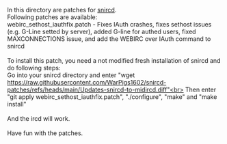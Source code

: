 In this directory are patches for [snircd](https://github.com/quakenet/snircd).<br>
Following patches are available:<br>
webirc_sethost_iauthfix.patch - Fixes IAuth crashes, fixes sethost issues (e.g. G-Line setted by server), added G-line for authed users, fixed MAXCONNECTIONS issue, and add the WEBIRC over IAuth command to snircd<br>
<br>
To install this patch, you need a not modified fresh installation of snircd and do following steps:<br>
Go into your snircd directory and enter "wget https://raw.githubusercontent.com/WarPigs1602/snircd-patches/refs/heads/main/Updates-snircd-to-midircd.diff"<br>
Then enter "git apply webirc_sethost_iauthfix.patch", "./configure", "make" and "make install"<br>
<br>
And the ircd will work.<br>
<br>
Have fun with the patches.<br>

